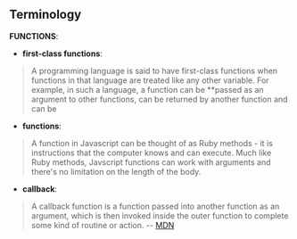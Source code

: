 ## Terminology

**FUNCTIONS**:

- **first-class functions**:
>A programming language is said to have first-class functions when functions in that language are treated like any other variable. For example, in such a language, a function can be **passed as an argument to other functions, can be returned by another function and can be 

- **functions**:
>A function in Javascript can be thought of as Ruby methods - it is instructions that the computer knows and can execute. Much like Ruby methods, Javscript functions can work with arguments and there's no limitation on the length of the body.

- **callback**:
>A callback function is a function passed into another function as an argument, which is then invoked inside the outer function to complete some kind of routine or action. -- [MDN](https://developer.mozilla.org/en-US/docs/Glossary/Callback_function)